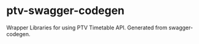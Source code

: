 # ptv-swagger-codegen
Wrapper Libraries for using PTV Timetable API. Generated from swagger-codegen.
